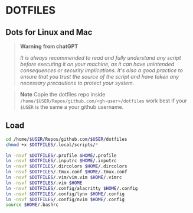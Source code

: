 # DOTFILES

## Dots for Linux and Mac

> **Warning** **from chatGPT**
>
> *It is always recommended to read and fully understand any script before executing it on your machine, as it can have unintended consequences or security implications. It's also a good practice to ensure that you trust the source of the script and have taken any necessary precautions to protect your system.*

> **Note**
> Copie the dotfiles repo inside `/home/$USER/Repos/github.com/<gh-user>/dotfiles` work best if your `$USER` is the same a your github username.

## Load

```bash
cd /home/$USER/Repos/github.com/$USER/dotfiles
chmod +x $DOTFILES/.local/scripts/*

ln -nsvf $DOTFILES/.profile $HOME/.profile
ln -nsvf $DOTFILES/.inputrc $HOME/.inputrc
ln -nsvf $DOTFILES/.dircolors $HOME/.dircolors
ln -nsvf $DOTFILES/.tmux.conf $HOME/.tmux.conf
ln -nsvf $DOTFILES/.vim/vim.vim $HOME/.vimrc
ln -nsvf $DOTFILES/.vim $HOME
ln -nsvf $DOTFILES/.config/alacritty $HOME/.config
ln -nsvf $DOTFILES/.config/lynx $HOME/.config
ln -nsvf $DOTFILES/.config/nvim $HOME/.config
source $HOME/.bashrc
```

